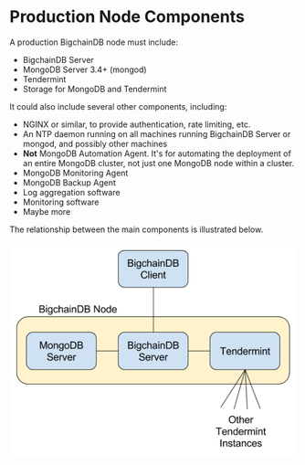 # Production Node Components

A production BigchainDB node must include:

* BigchainDB Server
* MongoDB Server 3.4+ (mongod)
* Tendermint
* Storage for MongoDB and Tendermint

It could also include several other components, including:

* NGINX or similar, to provide authentication, rate limiting, etc.
* An NTP daemon running on all machines running BigchainDB Server or mongod, and possibly other machines
* **Not** MongoDB Automation Agent. It's for automating the deployment of an entire MongoDB cluster, not just one MongoDB node within a cluster.
* MongoDB Monitoring Agent
* MongoDB Backup Agent
* Log aggregation software
* Monitoring software
* Maybe more

The relationship between the main components is illustrated below.

![Components of a production node](../_static/Node-components.png)
